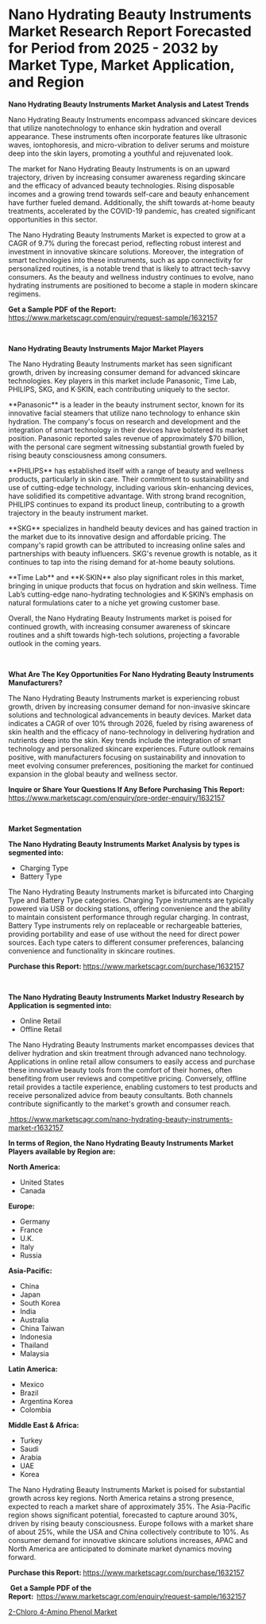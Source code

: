 <p><h1>Nano Hydrating Beauty Instruments Market Research Report Forecasted for Period from 2025 -  2032 by Market Type, Market Application, and Region</h1></p><p><strong>Nano Hydrating Beauty Instruments Market Analysis and Latest Trends</strong></p>
<p><p>Nano Hydrating Beauty Instruments encompass advanced skincare devices that utilize nanotechnology to enhance skin hydration and overall appearance. These instruments often incorporate features like ultrasonic waves, iontophoresis, and micro-vibration to deliver serums and moisture deep into the skin layers, promoting a youthful and rejuvenated look.</p><p>The market for Nano Hydrating Beauty Instruments is on an upward trajectory, driven by increasing consumer awareness regarding skincare and the efficacy of advanced beauty technologies. Rising disposable incomes and a growing trend towards self-care and beauty enhancement have further fueled demand. Additionally, the shift towards at-home beauty treatments, accelerated by the COVID-19 pandemic, has created significant opportunities in this sector.</p><p>The Nano Hydrating Beauty Instruments Market is expected to grow at a CAGR of 9.7% during the forecast period, reflecting robust interest and investment in innovative skincare solutions. Moreover, the integration of smart technologies into these instruments, such as app connectivity for personalized routines, is a notable trend that is likely to attract tech-savvy consumers. As the beauty and wellness industry continues to evolve, nano hydrating instruments are positioned to become a staple in modern skincare regimens.</p></p>
<p><strong>Get a Sample PDF of the Report:&nbsp;</strong> <a href="https://www.marketscagr.com/enquiry/request-sample/1632157?utm_campaign=2822&utm_medium=2&utm_source=Github&utm_content=ia&utm_term=29032025&utm_id=nano-hydrating-beauty-instruments">https://www.marketscagr.com/enquiry/request-sample/1632157</a></p>
<p>&nbsp;</p>
<p><strong>Nano Hydrating Beauty Instruments Major Market Players</strong></p>
<p><p>The Nano Hydrating Beauty Instruments market has seen significant growth, driven by increasing consumer demand for advanced skincare technologies. Key players in this market include Panasonic, Time Lab, PHILIPS, SKG, and K·SKIN, each contributing uniquely to the sector.</p><p>**Panasonic** is a leader in the beauty instrument sector, known for its innovative facial steamers that utilize nano technology to enhance skin hydration. The company's focus on research and development and the integration of smart technology in their devices have bolstered its market position. Panasonic reported sales revenue of approximately $70 billion, with the personal care segment witnessing substantial growth fueled by rising beauty consciousness among consumers.</p><p>**PHILIPS** has established itself with a range of beauty and wellness products, particularly in skin care. Their commitment to sustainability and use of cutting-edge technology, including various skin-enhancing devices, have solidified its competitive advantage. With strong brand recognition, PHILIPS continues to expand its product lineup, contributing to a growth trajectory in the beauty instrument market.</p><p>**SKG** specializes in handheld beauty devices and has gained traction in the market due to its innovative design and affordable pricing. The company's rapid growth can be attributed to increasing online sales and partnerships with beauty influencers. SKG's revenue growth is notable, as it continues to tap into the rising demand for at-home beauty solutions.</p><p>**Time Lab** and **K·SKIN** also play significant roles in this market, bringing in unique products that focus on hydration and skin wellness. Time Lab’s cutting-edge nano-hydrating technologies and K·SKIN’s emphasis on natural formulations cater to a niche yet growing customer base.</p><p>Overall, the Nano Hydrating Beauty Instruments market is poised for continued growth, with increasing consumer awareness of skincare routines and a shift towards high-tech solutions, projecting a favorable outlook in the coming years.</p></p>
<p>&nbsp;</p>
<p><strong>What Are The Key Opportunities For Nano Hydrating Beauty Instruments Manufacturers?</strong></p>
<p><p>The Nano Hydrating Beauty Instruments market is experiencing robust growth, driven by increasing consumer demand for non-invasive skincare solutions and technological advancements in beauty devices. Market data indicates a CAGR of over 10% through 2026, fueled by rising awareness of skin health and the efficacy of nano-technology in delivering hydration and nutrients deep into the skin. Key trends include the integration of smart technology and personalized skincare experiences. Future outlook remains positive, with manufacturers focusing on sustainability and innovation to meet evolving consumer preferences, positioning the market for continued expansion in the global beauty and wellness sector.</p></p>
<p><strong>Inquire or Share Your Questions If Any Before Purchasing This Report:</strong> <a href="https://www.marketscagr.com/enquiry/pre-order-enquiry/1632157?utm_campaign=2822&utm_medium=2&utm_source=Github&utm_content=ia&utm_term=29032025&utm_id=nano-hydrating-beauty-instruments">https://www.marketscagr.com/enquiry/pre-order-enquiry/1632157</a></p>
<p>&nbsp;</p>
<p><strong>Market Segmentation</strong></p>
<p><strong>The Nano Hydrating Beauty Instruments Market Analysis by types is segmented into:</strong></p>
<p><ul><li>Charging Type</li><li>Battery Type</li></ul></p>
<p><p>The Nano Hydrating Beauty Instruments market is bifurcated into Charging Type and Battery Type categories. Charging Type instruments are typically powered via USB or docking stations, offering convenience and the ability to maintain consistent performance through regular charging. In contrast, Battery Type instruments rely on replaceable or rechargeable batteries, providing portability and ease of use without the need for direct power sources. Each type caters to different consumer preferences, balancing convenience and functionality in skincare routines.</p></p>
<p><strong>Purchase this Report:&nbsp;</strong><a href="https://www.marketscagr.com/purchase/1632157?utm_campaign=2822&utm_medium=2&utm_source=Github&utm_content=ia&utm_term=29032025&utm_id=nano-hydrating-beauty-instruments">https://www.marketscagr.com/purchase/1632157</a></p>
<p>&nbsp;</p>
<p><strong>The Nano Hydrating Beauty Instruments Market Industry Research by Application is segmented into:</strong></p>
<p><ul><li>Online Retail</li><li>Offline Retail</li></ul></p>
<p><p>The Nano Hydrating Beauty Instruments market encompasses devices that deliver hydration and skin treatment through advanced nano technology. Applications in online retail allow consumers to easily access and purchase these innovative beauty tools from the comfort of their homes, often benefiting from user reviews and competitive pricing. Conversely, offline retail provides a tactile experience, enabling customers to test products and receive personalized advice from beauty consultants. Both channels contribute significantly to the market's growth and consumer reach.</p></p>
<p><a href="https://www.marketscagr.com/nano-hydrating-beauty-instruments-market-r1632157?utm_campaign=2822&utm_medium=2&utm_source=Github&utm_content=ia&utm_term=29032025&utm_id=nano-hydrating-beauty-instruments">&nbsp;https://www.marketscagr.com/nano-hydrating-beauty-instruments-market-r1632157</a></p>
<p><strong>In terms of Region, the Nano Hydrating Beauty Instruments Market Players available by Region are:</strong></p>
<p>
    <p> <strong> North America: </strong>
        <ul>
            <li>United States</li>
            <li>Canada</li>
        </ul>
        </p> 
    <p> <strong> Europe: </strong>
        <ul>
            <li>Germany</li>
            <li>France</li>
            <li>U.K.</li>
            <li>Italy</li>
            <li>Russia</li>
        </ul>
        </p> 
    <p> <strong> Asia-Pacific: </strong>
        <ul>
            <li>China</li>
            <li>Japan</li>
            <li>South Korea</li>
            <li>India</li>
            <li>Australia</li>
            <li>China Taiwan</li>
            <li>Indonesia</li>
            <li>Thailand</li>
            <li>Malaysia</li>
        </ul>
        </p> 
    <p> <strong> Latin America: </strong>
        <ul>
            <li>Mexico</li>
            <li>Brazil</li>
            <li>Argentina Korea</li>
            <li>Colombia</li>
        </ul>
        </p> 
    <p> <strong> Middle East & Africa: </strong>
        <ul>
            <li>Turkey</li>
            <li>Saudi</li>
            <li>Arabia</li>
            <li>UAE</li>
            <li>Korea</li>
        </ul>
    </p>
    </p>
<p><p>The Nano Hydrating Beauty Instruments Market is poised for substantial growth across key regions. North America retains a strong presence, expected to reach a market share of approximately 35%. The Asia-Pacific region shows significant potential, forecasted to capture around 30%, driven by rising beauty consciousness. Europe follows with a market share of about 25%, while the USA and China collectively contribute to 10%. As consumer demand for innovative skincare solutions increases, APAC and North America are anticipated to dominate market dynamics moving forward.</p></p>
<p><strong>Purchase this Report: </strong><a href="https://www.marketscagr.com/purchase/1632157?utm_campaign=2822&utm_medium=2&utm_source=Github&utm_content=ia&utm_term=29032025&utm_id=nano-hydrating-beauty-instruments">https://www.marketscagr.com/purchase/1632157</a></p>
<p>&nbsp;<strong>Get a Sample PDF of the Report:&nbsp;&nbsp;</strong><a href="https://www.marketscagr.com/enquiry/request-sample/1632157?utm_campaign=2822&utm_medium=2&utm_source=Github&utm_content=ia&utm_term=29032025&utm_id=nano-hydrating-beauty-instruments">https://www.marketscagr.com/enquiry/request-sample/1632157</a></p>
<p><strong></strong></p>
<p><p><a href="https://github.com/mriwacraane/Market-Research-Report-List-1/blob/main/2-chloro-4-amino-phenol-market.md?utm_campaign=2822&utm_medium=2&utm_source=Github&utm_content=ia&utm_term=29032025&utm_id=nano-hydrating-beauty-instruments">2-Chloro 4-Amino Phenol Market</a></p></p>